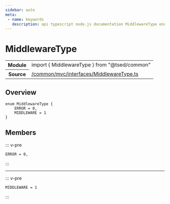 ```yaml
---
sidebar: auto
meta:
 - name: keywords
   description: api typescript node.js documentation MiddlewareType enum
---
```

# MiddlewareType <Badge text="Enum" type="enum"/>
<!-- Summary -->
<section class="symbol-info"><table class="is-full-width"><tbody><tr><th>Module</th><td><div class="lang-typescript"><span class="token keyword">import</span> { MiddlewareType }&nbsp;<span class="token keyword">from</span>&nbsp;<span class="token string">"@tsed/common"</span></div></td></tr><tr><th>Source</th><td><a href="https://github.com/Romakita/ts-express-decorators/blob/v4.30.0/src//common/mvc/interfaces/MiddlewareType.ts#L0-L0">/common/mvc/interfaces/MiddlewareType.ts</a></td></tr></tbody></table></section>

<!-- Overview -->
## Overview


<pre><code class="typescript-lang "><span class="token keyword">enum</span> MiddlewareType <span class="token punctuation">{</span>
    ERROR<span class="token punctuation"> = </span>0<span class="token punctuation">,</span>
    MIDDLEWARE<span class="token punctuation"> = </span>1
<span class="token punctuation">}</span></code></pre>



<!-- Members -->




## Members


::: v-pre

<div class="method-overview">
<pre><code class="typescript-lang ">ERROR<span class="token punctuation"> = </span>0<span class="token punctuation">,</span></code></pre>

</div>



:::



***



::: v-pre

<div class="method-overview">
<pre><code class="typescript-lang ">MIDDLEWARE<span class="token punctuation"> = </span>1</code></pre>

</div>



:::